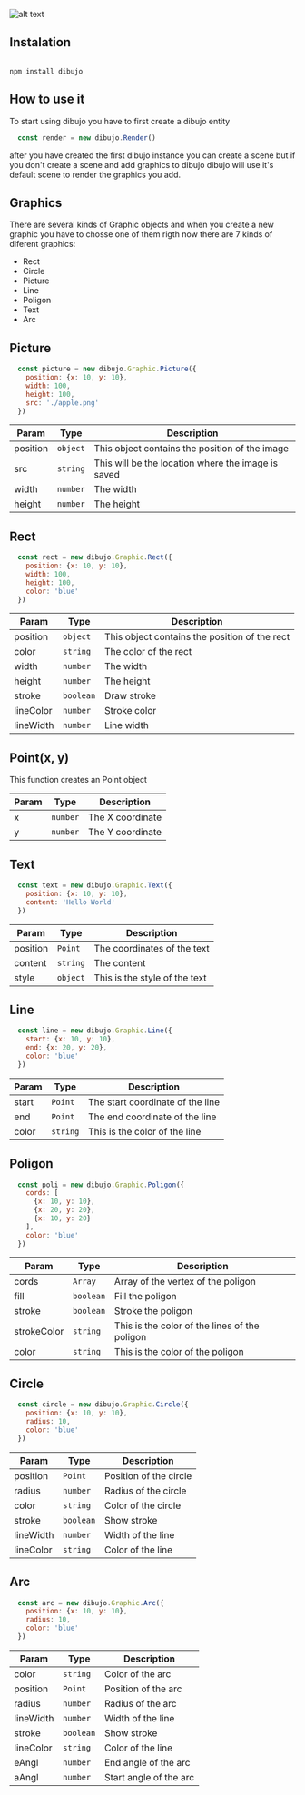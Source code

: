 ![alt text](https://raw.githubusercontent.com/LuisHerasme/DibujoJs/master/logo/dibujoJs.png)

## Instalation

<code>
npm install dibujo
</code>

## How to use it

<p>
  To start using dibujo you have to first create a dibujo entity
</p>

```javascript
  const render = new dibujo.Render()
```
<p>
  after you have created the first  dibujo instance you can create a scene but if you don't create a scene and add graphics to dibujo     dibujo will use it's default scene to render the graphics you add.
</p>

## Graphics
<p>
  There are several kinds of Graphic objects and when you create a new graphic you have to chosse one of them
  rigth now there are 7 kinds of diferent graphics:
</p>

* Rect
* Circle
* Picture
* Line
* Poligon
* Text
* Arc

## Picture

```javascript
  const picture = new dibujo.Graphic.Picture({
    position: {x: 10, y: 10},
    width: 100,
    height: 100,
    src: './apple.png'
  })
```

| Param | Type | Description |
| --- | --- | --- |
| position | <code>object</code> | This object contains the position of the image |
| src | <code>string</code> | This will be the location where the image is saved |
| width | <code>number</code> | The width |
| height | <code>number</code> | The height |

## Rect

```javascript
  const rect = new dibujo.Graphic.Rect({
    position: {x: 10, y: 10},
    width: 100,
    height: 100,
    color: 'blue'
  })
```

| Param | Type | Description |
| --- | --- | --- |
| position | <code>object</code> | This object contains the position of the rect |
| color | <code>string</code> | The color of the rect |
| width | <code>number</code> | The width |
| height | <code>number</code> | The height |
| stroke | <code>boolean</code> | Draw stroke |
| lineColor | <code>number</code> | Stroke color |
| lineWidth | <code>number</code> | Line width |

## Point(x, y)
This function creates an Point object

| Param | Type | Description |
| --- | --- | --- |
| x | <code>number</code> | The X coordinate |
| y | <code>number</code> | The Y coordinate |

<a name="init"></a>

## Text

```javascript
  const text = new dibujo.Graphic.Text({
    position: {x: 10, y: 10},
    content: 'Hello World'
  })
```

| Param | Type | Description |
| --- | --- | --- |
| position | <code>Point</code> | The coordinates of the text |
| content | <code>string</code> | The content |
| style | <code>object</code> | This is the style of the text |

## Line

```javascript
  const line = new dibujo.Graphic.Line({
    start: {x: 10, y: 10},
    end: {x: 20, y: 20},
    color: 'blue'
  })
```

| Param | Type | Description |
| --- | --- | --- |
| start | <code>Point</code> | The start coordinate of the line |
| end | <code>Point</code> | The end coordinate of the line |
| color | <code>string</code> | This is the color of the line |

## Poligon

```javascript
  const poli = new dibujo.Graphic.Poligon({
    cords: [
      {x: 10, y: 10},
      {x: 20, y: 20},
      {x: 10, y: 20}
    ],
    color: 'blue'
  })
```

| Param | Type | Description |
| --- | --- | --- | 
| cords | <code>Array<Point></code> | Array of the vertex of the poligon |
| fill | <code>boolean</code> | Fill the poligon |
| stroke | <code>boolean</code> | Stroke the poligon |
| strokeColor | <code>string</code> | This is the color of the lines of the poligon |
| color | <code>string</code> | This is the color of the poligon |
  
## Circle

```javascript
  const circle = new dibujo.Graphic.Circle({
    position: {x: 10, y: 10},
    radius: 10,
    color: 'blue'
  })
```

| Param | Type | Description |
| --- | --- | --- | 
| position | <code>Point</code> | Position of the circle |
| radius | <code>number</code> | Radius of the circle |
| color | <code>string</code> | Color of the circle |
| stroke | <code>boolean</code> | Show stroke |
| lineWidth | <code>number</code> | Width of the line |
| lineColor | <code>string</code> | Color of the line |

## Arc

```javascript
  const arc = new dibujo.Graphic.Arc({
    position: {x: 10, y: 10},
    radius: 10,
    color: 'blue'
  })
```

| Param | Type | Description |
| --- | --- | --- | 
| color | <code>string</code> | Color of the arc |
| position | <code>Point</code> | Position of the arc |
| radius | <code>number</code> | Radius of the arc |
| lineWidth | <code>number</code> | Width of the line |
| stroke | <code>boolean</code> | Show stroke |
| lineColor | <code>string</code> | Color of the line |
| eAngl | <code>number</code> | End angle of the arc |
| aAngl | <code>number</code> | Start angle of the arc |
